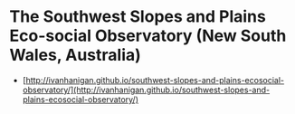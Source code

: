 The Southwest Slopes and Plains Eco-social Observatory (New South Wales, Australia)
=======================================



- [http://ivanhanigan.github.io/southwest-slopes-and-plains-ecosocial-observatory/](http://ivanhanigan.github.io/southwest-slopes-and-plains-ecosocial-observatory/)
